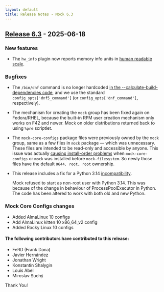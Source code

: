 ```yaml
---
layout: default
title: Release Notes - Mock 6.3
---
```


## [Release 6.3](https://rpm-software-management.github.io/mock/Release-Notes-6.3) - 2025-06-18


### New features

- The `hw_info` plugin now reports memory info units in [human readable scale][PR#1587].


### Bugfixes

- The `/bin/dnf` command is no longer hardcoded
  [in the --calculate-build-dependencies code][issue#1592], and we
  use the standard `config_opts['dnf5_command']` (or
  `config_opts['dnf_command']`, respectively).

- The mechanism for creating the `mock` group has been fixed again on
  Fedora/RHEL, because the built-in RPM user creation mechanism only works on
  F42 and newer.  Mock on older distributions returned back to using `%pre`
  scriptlet.

- The `mock-core-configs` package files were previously owned by the `mock`
  group, same as a few files in `mock` package — which was unnecessary.  These
  files are intended to be read-only and accessible by anyone.  This issue was
  actually [causing install-order problems][issue#1588] when `mock-core-configs`
  or `mock` was installed before `mock-filesystem`.  So newly those files have
  the default `0644, root, root` ownership.

- This release includes a fix for a Python 3.14 [incompatibility][issue#1594].

  Mock refused to start as non-root user with Python 3.14.  This was because of
  the change in behaviour of ProcessPoolExecutor in Python.  The code has been
  altered to work with both old and new Python.

### Mock Core Configs changes

- Added AlmaLinux 10 configs
- Add AlmaLinux kitten 10 x86_64_v2 config
- Added Rocky Linux 10 configs

#### The following contributors have contributed to this release:

- FeRD (Frank Dana)
- Javier Hernández
- Jonathan Wright
- Konstantin Shalygin
- Louis Abel
- Miroslav Suchý

Thank You!


[issue#1592]: https://github.com/rpm-software-management/mock/issues/1592
[issue#1588]: https://github.com/rpm-software-management/mock/issues/1588
[PR#1587]: https://github.com/rpm-software-management/mock/pull/1587
[issue#1594]: https://github.com/rpm-software-management/mock/issues/1594
